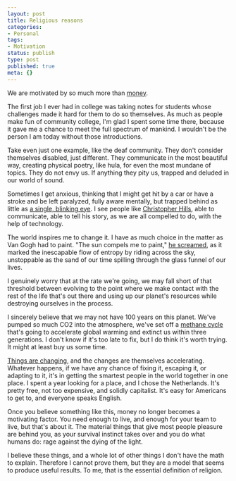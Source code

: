 ```yaml
---
layout: post
title: Religious reasons
categories:
- Personal
tags:
- Motivation
status: publish
type: post
published: true
meta: {}
---
```

We are motivated by so much more than <a href="http://mur.mu.rs/?p=488">money</a>. 

The first job I ever had in college was taking notes for students whose challenges made it hard for them to do so themselves. As much as people make fun of community college, I'm glad I spent some time there, because it gave me a chance to meet the full spectrum of mankind. I wouldn't be the person I am today without those introductions. 

Take even just one example, like the deaf community. They don't consider themselves disabled, just different. They communicate in the most beautiful way, creating physical poetry, like hula, for even the most mundane of topics. They do not envy us. If anything they pity us, trapped and deluded in our world of sound.

Sometimes I get anxious, thinking that I might get hit by a car or have a stroke and be left paralyzed, fully aware mentally, but trapped behind as little as <a href="http://en.wikipedia.org/wiki/The_Diving_Bell_and_the_Butterfly">a single, blinking eye</a>. I see people like <a href="http://www.youtube.com/watch?v=cSSgndQ5mVs">Christopher Hills</a>, able to communicate, able to tell his story, as we are all compelled to do, with the help of technology.

The world inspires me to change it. I have as much choice in the matter as Van Gogh had to paint. "The sun compels me to paint," <a href="http://www.youtube.com/watch?v=K8Pnjwu4a6k">he screamed</a>, as it marked the inescapable flow of entropy by riding across the sky, unstoppable as the sand of our time spilling through the glass funnel of our lives.

I genuinely worry that at the rate we're going, we may fall short of that threshold between evolving to the point where we make contact with the rest of the life that's out there and using up our planet's resources while destroying ourselves in the process.

I sincerely believe that we may not have 100 years on this planet. We've pumped so much CO2 into the atmosphere, we've set off a <a href="http://www.independent.co.uk/news/science/vast-methane-plumes-seen-in-arctic-ocean-as-sea-ice-retreats-6276278.html">methane cycle</a> that's going to accelerate global warming and extinct us within three generations. I don't know if it's too late to fix, but I do think it's worth trying. It might at least buy us some time.

<a href="http://earthsky.org/earth/record-breaking-warmth-across-the-united-states-in-march-2012">Things are changing</a>, and the changes are themselves accelerating. Whatever happens, if we have any chance of fixing it, escaping it, or adapting to it, it's in getting the smartest people in the world together in one place. I spent a year looking for a place, and I chose the Netherlands. It's pretty free, not too expensive, and solidly capitalist. It's easy for Americans to get to, and everyone speaks English.

Once you believe something like this, money no longer becomes a motivating factor. You need enough to live, and enough for your team to live, but that's about it. The material things that give most people pleasure are behind you, as your survival instinct takes over and you do what humans do: rage against the dying of the light.

I believe these things, and a whole lot of other things I don't have the math to explain. Therefore I cannot prove them, but they are a model that seems to produce useful results. To me, that is the essential definition of religion.

